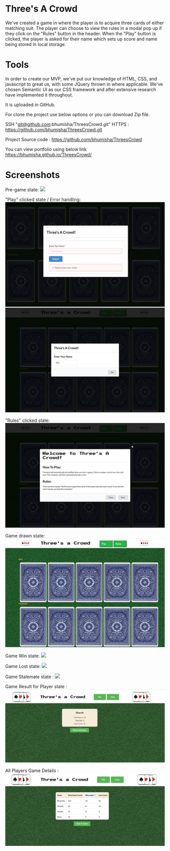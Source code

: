 # Three's A Crowd

We've created a game in where the player is to acquire three cards of either matching suit. The player can choose to view the rules in a modal pop up if they click on the "Rules" button in the header. When the "Play" button is clicked, the player is asked for their name which sets up score and name being stored in local storage.

# Tools

In order to create our MVP, we've put our knowledge of HTML, CSS, and javascript to great us, with some JQuery thrown in where applicable. We've chosen Semantic UI as our CSS framework and after extensive research have implemented it throughout. 

It is uploaded in GitHub. 

For clone the project use below options or  you can download Zip file.

SSH "git@github.com:bhumisha/ThreesCrowd.git"
HTTPS : https://github.com/bhumisha/ThreesCrowd.git

Project Source code : https://github.com/bhumisha/ThreesCrowd

You can view portfolio using below link
https://bhumisha.github.io/ThreesCrowd/

# Screenshots

Pre-game state:
<img src="./assets/images/pregame.png">

"Play" clicked state / Error handling:
<img src="./assets/images/playerInfo.png">
<img src="./assets/images/nameinput.png">

"Rules" clicked state:
<img src="./assets/images/rules.png">

Game drawn state:
<img src="./assets/images/gamedraw.png">

Game Win state:
<img src="./assets/images/WinGame.png">

Game Lost state:
<img src="./assets/images/LostGame.png">

Game Stalemate state :
<img src="./assets/images/StalemateGame.png">

Game Result for Player state :
<img src="./assets/images/PlayersResult.png">

All Players Game Details :
<img src="./assets/images/AllUsersInformation.png">